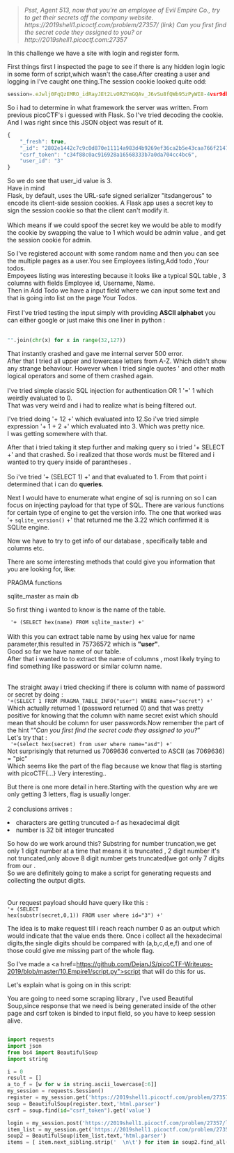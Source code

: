 <blockquote><i>Psst, Agent 513, now that you're an employee of Evil Empire Co., try to get their secrets off the company website. https://2019shell1.picoctf.com/problem/27357/ (link) Can you first find the secret code they assigned to you? or http://2019shell1.picoctf.com:27357</i></blockquote>  

In this challenge we have a site with login and register form.  

First things first I inspected the page to see if there is any hidden login logic in some form of script,which wasn't the case.After creating a user and logging in I've caught one thing.The session cookie looked quite odd: 

```javascript
session=.eJwlj0FqQzEMRO_idRayJEt2LvORZYmGQAv_J6vSu8fQWb95zPyWI8-4vsr9db7jVo7HKveCHTAqM7r6cFhdIeoO2-i0eA6UEUnihrMFk5upSGJl9UWQMmf20Rc1arAWmyaw6OC6Teg5g5XSWptrRjRMbyYA5hvZEiq34teZx-vnGd97jxNn776BUWVgtypNOhFNNVimwO48XXbvfcX5f4LK3wdBOT5K.XmPcqA.dDQLm8QVYSADCJMay9b9Rh3dpc0
```

So i had to determine in what framework the server was written. From previous picoCTF's i guessed with Flask. So I've tried decoding the cookie. And I was right since this JSON object was result of it.  

```javascript  
{
    "_fresh": true,
    "_id": "2802e1442c7c9c0d870e11114a983d4b9269ef36ca2b5e43caa766f2147cd30f6bbf898d35350dd4a7f04679418702cfbe473fa55bdbee52fc5a600ac7942143",
    "csrf_token": "c34f88c0ac916928a16568333b7a0da704cc4bc6",
    "user_id": "3"
}  
```  
So we do see that user_id value is 3.<br>
Have in mind <br><quote>Flask, by default, uses the URL-safe signed serializer "itsdangerous" to encode its client-side session cookies. A Flask app uses a secret key to sign the session cookie so that the client can't modify it.</quote><br>  
Which means if we could spoof the secret key we would be able to modify the cookie by swapping the value to 1 which would be admin value , and get the session cookie for admin.  

So I've registered account with some random name and then you can see the multiple pages as a user.You see Employees listing,Add todo ,Your todos.  
Empoyees listing was interesting because it looks like a typical SQL table , 3 columns with fields Employee id, Username, Name.<br> Then in Add Todo we have a input field where we can input some text and that is going into list on the page Your Todos.
<br><br>
First I've tried testing the input simply with providing <b>ASCII alphabet</b> you can either google or just make this one liner in python :<br>
<br>
```python
"".join(chr(x) for x in range(32,127))
```

That instantly crashed and gave me internal server 500 error.<br>After that I tried all upper and lowercase letters from A-Z. Which didn't show any strange behaviour. However when I tried single quotes ' and other math logical operators and some of them crashed again.  
<br>
I've tried simple classic SQL injection for authentication OR 1 '=' 1 which weirdly evaluated to 0. <br>
That was very weird and i had to realize what is being filtered out.  

I've tried doing '+ 12 +' which evaluated into 12.So i've tried simple expression '+ 1 + 2  +' which evaluated into 3. Which was pretty nice.<br> I was getting somewhere with that.   

After that i tried taking it step further and making query so i tried '+ SELECT +' and that crashed. So i realized that those words must be filtered and i wanted to try query inside of parantheses . <br>  
So i've tried '+ (SELECT 1) +' and that evaluated to 1. From that point i determined that i can do <b>queries</b>.  

Next I would have to enumerate what engine of sql is running on so I can focus on injecting payload for that type of SQL. There are various functions for certain type of engine to get the version info. The one that worked was '+ <code>sqlite_version()</code> +' that returned me the 3.22 which confirmed it is SQLite engine.  

Now we have to try to get info of our database , specifically table and columns etc.

There are some interesting methods that could give you information that you are looking for, like:  

PRAGMA functions 

sqlite_master as main db  

So first thing i wanted to know is the name of the table.  

<code> '+ (SELECT hex(name) FROM sqlite_master) +'</code>
<br>
<br>
With this you can extract table name by using hex value for name parameter,this resulted in 75736572 which is <b>"user"</b>. <br>Good so far we have name of our table.
<br>
After that i wanted to to extract the name of columns , most likely trying to find something like password or similar column name.  

<br>  
The straight away i tried checking if there is column with name of password or secret by doing :  
<br>
<code>'+(SELECT 1 FROM PRAGMA_TABLE_INFO("user") WHERE name="secret") +'</code><br>  
Which actually returned 1 (password returned 0) and that was pretty positive for knowing that the column with name secret exist which should mean that should be column for user passwords.Now remember the part of the hint <q><i>"Can you first find the secret code they assigned to you?</i></q><br>Let's try that : <br>  
<code> '+(select hex(secret) from user where name="asd") +'</code>  
<br>  
Not surprisingly that returned us 7069636 converted to ASCII (as 7069636)  = "pic" <br>  
Which seems like the part of the flag because we know that flag is starting with picoCTF{...}  
Very interesting..  

But there is one more detail in here.Starting with the question why are we only getting 3 letters, flag is usually longer.<br>  
2 conclusions arrives :  
<li>characters are getting truncuted a-f as hexadecimal digit</li>
<li>number is 32 bit integer truncated</li>

So how do we work around this? Substring for number truncation,we get only 1 digit number at a time that means it is truncated , 2 digit number it's not truncated,only above 8 digit number gets truncated(we got only 7 digits from our .  
So we are definitely going to make a script for generating requests and collecting the output digits.  
<br>  
Our request payload should have query like this :<br>
<code>'+ (SELECT hex(substr(secret,0,1))  FROM user where id="3") +'</code>  

The idea is to make request till i reach reach number 0 as an output which would indicate that the value ends there. Once i collect all the hexadecimal digits,the single digits should be compared with (a,b,c,d,e,f) and one of those could give me missing part of the whole flag.

So I've made a <a href=https://github.com/DejanJS/picoCTF-Writeups-2019/blob/master/10.Empire1/script.py">script</a> that will do this for us.

Let's explain what is going on in this script:  

You are going to need some scraping library , I've used Beautiful Soup,since response that we need is being generated inside of the other page and csrf token is binded to input field, so you have to keep session alive.  

```python  

import requests
import json
from bs4 import BeautifulSoup
import string

i = 0
result = []
a_to_f = [w for w in string.ascii_lowercase[:6]]
my_session = requests.Session()
register = my_session.get('https://2019shell1.picoctf.com/problem/27357/login')
soup = BeautifulSoup(register.text,'html.parser')
csrf = soup.find(id="csrf_token").get('value')

login = my_session.post('https://2019shell1.picoctf.com/problem/27357/login',data={'csrf_token':csrf,'username':'e','password':123})
item_list = my_session.get('https://2019shell1.picoctf.com/problem/27357/list_items')
soup2 = BeautifulSoup(item_list.text,'html.parser')
items = [ item.next_sibling.strip('  \n\t') for item in soup2.find_all('strong')]  
```